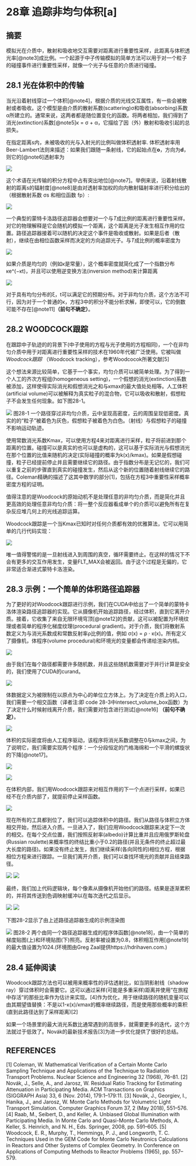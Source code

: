 # 28章  追踪非均匀体积[a]

## 摘要
模拟光在介质中，散射和吸收地交互需要对距离进行重要性采样，此距离与体积透光率[@note3]成比例。一个起源于中子传输模拟的简单方法可以用于对一个粒子的碰撞事件进行重要性采样，就像一个光子与任意的介质进行碰撞。

## 28.1 光在体积中的传输
当光沿着射线穿过一个体积[@note4]，根据介质的光线交互属性，有一些会被散射或者吸收。这个模型是由介质的散射系数(scattering)σ和吸收(absorbing)系数α所建立的。通常来说，这两者都是随位置变化的函数。将两者相加，我们得到了消光(extinction)系数[@note5]κ = σ + α，它描绘了因（外）散射和吸收引起的总损失。

在指定距离s内，未被吸收的光与入射光的比例叫做体积透射率. 体积透射率用Beer-Lambert法则来描述：如果我们跟随一条射线，它的起始点在**o**，方向为**d**，则它的[@note6]透射率为

![](./formula-28-1.JPG)

这个术语在光传输的积分方程中占有突出地位[@note7]。举例来说，沿着射线散射的距离s的辐射度[@note8]是由对透射率加权的向内散射辐射率进行积分给出的（根据散射系数 σs 和相位函数 fp）:

![](./formula-28-2.JPG)

一个典型的蒙特卡洛路径追踪器会想要对一个与*T*成比例的距离进行重要性采样。对它的物理解释是它会随机的模拟一个距离，这个距离是光子发生相互作用的位置。路径追踪器接着可以随机的决定这个事件是吸收或散射。如果是后者（散射），继续在由相位函数采样而决定的方向追踪光子。与*T*成比例的概率密度为

![](./formula-28-3.JPG)

如果介质是均匀的（例如κ是常量），这个概率密度就简化成了一个指数分布 κe^(−κt)，并且可以使用逆变换方法(inversion method)来计算距离

![](./formula-28-4.JPG)

对于具有均匀分布的ξ，t可以满足它的预期分布。对于非均匀介质，这个方法不可行，因为对于一个普通的κ，方程3中的积分不能分析求解，即使可以，它的倒数可能不存在[@note11]**（前句不确定）**。

## 28.2 WOODCOCK跟踪
在跟踪中子轨迹的的背景下(中子使用的方程与光子使用的方程相同)，一个在非均匀介质中用于对距离进行重要性采样的技术在1960年代被广泛使用。它被叫做 *Woodcock跟踪* （Woodcock tracking），参考Woodcocok所著文献[5]

这个想法来源比较简单，它基于一个事实，均匀介质可以被简单处理。为了得到一个人工的齐次方程组(homogeneous setting)，一个假想的消光(extinction)系数被添加，这样使得实际消光和假想消光之和与κmax的最大值处处相等。人工体积(artificial volume)可以被解释为真实粒子的混合物，它可以吸收和散射，假想粒子不会发生任何现象。如下图28-1。


![](./figure-28-1.JPG)
图28-1 一个路径穿过非均匀介质，云中呈现高密度，云的周围呈现低密度。真实的的“粒子”被着色为灰色，假想粒子被着色为白色。（射线）与假想粒子的碰撞不影响运动轨迹。

使用常数消光系数Kmax，可以使用方程4来对距离进行采样，粒子将前进到那个距离的位置。碰撞可以是真实的也可以是虚构的，这可以基于实际消光与假想消光在那个位置的比值来随机的决定(实际碰撞的概率为k(x)/kmax)。如果是假想碰撞，粒子已经提前停止并且需要继续它的路径。由于指数分布是无记忆的，我们可以重复之前的步骤直到真实的碰撞发生，然后从这个新的位置随着射线继续它的路径。Coleman精确的描述了这其中数学的部分[1]，包括在方程3中重要性采样概率密度方程的证明。

值得注意的是Woodcock的原始动机不是处理任意的非均匀介质，而是简化并且更高效的处理任意非均匀介质：将一整个反应器看成单个的介质可以避免所有在复杂反应堆几何上的光线追踪运算。

Woodcock跟踪是一个当Kmax已知时对任何介质都有效的优雅算法，它可以用简单的几行代码实现：

![](./code-28-0.JPG)

唯一值得警惕的是一旦射线进入到周围的真空，循环需要终止。在这样的情况下不会有更多的交互作用发生，变量FLT_MAX会被返回。由于这个过程是无偏的，它非常适合渐进式蒙特卡洛渲染。

## 28.3 示例：一个简单的体积路径追踪器

为了更好的对Woodcock跟踪进行示例，我们在CUDA中给出了一个简单的蒙特卡洛体渲染路径追踪器的实现。它从摄像机开始追踪路径，经过体积，直到它离开介质。接着，它收集了来自无限环境穹顶[@note12]的贡献，这可以被配置为环境纹理或者简单的程序化梯度纹理(procedural gradient)。对于介质，我们将散射系数定义为与消光系数成和常数反射率ρ比例的值，例如 σ(x) = ρ ⋅ κ(x)。所有定义了摄像机，体程序(volume procedural)和环境光的变量都会传递给渲染内核。

![](./code-28-1.JPG)

由于我们在每个路径都需要许多随机数，并且这些随机数需要对于并行计算是安全的，我们使用了CUDA的curand。

![](./code-28-2.JPG)

体数据定义为被限制在以原点为中心的单位立方体上。为了决定在介质上的入口，我们需要一个相交函数（译者注:即 code 28-3中intersect_volume_box函数）为了决定什么时候射线离开介质，我们需要对包含进行测试[@note16] **（前句不确定）**。

![](./code-28-3.JPG)

体积的实际密度将由人工程序驱动，该程序将消光系数调整在0与kmax之间，为了说明它，我们需要实现两个程序：一个分段恒定的门格海绵和一个平滑的螺旋状的下降[@note17]。

![](./code-28-4.JPG)

![](./code-28-5.JPG)

在体积内部，我们用Woodcock跟踪来对相互作用的下一个点进行采样，如果已经不在介质内部了，就提前停止采样函数。

![](./code-28-6.JPG)

现在所有的工具都到位了，我们可以追踪体积中的路径。我们从路径与体积立方体相交开始，然后进入介质。一旦进入了，我们应用Woodcock跟踪来决定下一次的相交。在每个交点位置，我们按照反射率(albedo)计算比重并且应用俄罗斯轮盘(Russian roulette)来概率性的终结比重小于0.2的路径(并且无条件的终止超过最大长度的路径)。如果没有终止发生，我们继续采样(各向同性的)相位方程，根据相位方程来进行跟踪。一旦我们离开介质，我们可以查找环境光的贡献并且结束路径。

![](./code-28-7.JPG)
![](./code-28-8.JPG)

最终，我们加上代码逻辑块，每个像素从摄像机开始他们的路径。结果是逐渐累积的，并将其传送到色调映射缓冲以在每次迭代之后显示。

![](./code-28-9.JPG)
![](./code-28-10.JPG)

下图28-2显示了由上述路径追踪器生成的示例渲染图

![](./figure-28-2.JPG)
图28-2 两个由同一个路径追踪器生成的程序体函数[@note18]，由一个简单的梯度贴图(上)和环境贴图(下)照亮。反射率被设置为0.8，体积相互作用[@note19]的最大值设置为1024.(环境图由Greg Zaal提供https://hdrihaven.com.)

## 28.4 延伸阅读

Woodcock跟踪方法也可以被用来概率性的评估透射比，如当阴影射线（shadow ray）穿过体积时会需要它。这可以通过采样(可能是多重采样)距离并使用“在旅程中存活”的那些比率作为估计来实现。[4]作为优化，用于继续路径的随机变量可以由其期望值替换：不是以1-κ(x)/κmax的概率继续路径，而是使用那些概率的乘积(直到此路径达到了采样距离)[2]

如果一个场景里的最大消光系数比通常遇到的高很多，就需要更多的迭代，这个方法就过于低效了。Novák的最新技术报告[3]为进一步优化提供了很好的总结。

## REFERENCES

[1] Coleman, W. Mathematical Verification of a Certain Monte Carlo Sampling Technique and Applications of the Technique to Radiation Transport Problems. Nuclear Science and Engineering 32 (1968), 76–81.
[2] Novák, J., Selle, A., and Jarosz, W. Residual Ratio Tracking for Estimating Attenuation in Participating Media. ACM Transactions on Graphics (SIGGRAPH Asia) 33, 6 (Nov. 2014), 179:1–179:11.
[3] Novák, J., Georgiev, I., Hanika, J., and Jarosz, W. Monte Carlo Methods for Volumetric Light Transport Simulation. Computer Graphics Forum 37, 2 (May 2018), 551–576.
[4] Raab, M., Seibert, D., and Keller, A. Unbiased Global Illumination with Participating Media. In Monte Carlo and Quasi-Monte Carlo Methods, A. Keller, S. Heinrich, and N. H., Eds. Springer, 2008, pp. 591–605.
[5] Woodcock, E. R., Murphy, T., Hemmings, P. J., and Longworth, T. C. Techniques Used in the GEM Code for Monte Carlo Neutronics Calculations in Reactors and Other Systems of Complex Geometry. In Conference on Applications of Computing Methods to Reactor Problems (1965), pp. 557–579.
